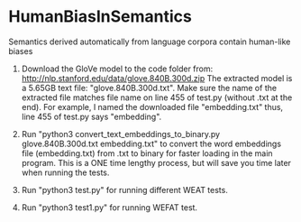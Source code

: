 # HumanBiasInSemantics
Semantics derived automatically from language corpora contain human-like biases

1) Download the GloVe model to the code folder from: http://nlp.stanford.edu/data/glove.840B.300d.zip
The extracted model is a 5.65GB text file: "glove.840B.300d.txt". Make sure the name of the extracted file matches file name on line 455 of test.py (without .txt at the end). For example, I named the downloaded file "embedding.txt" thus, line 455 of test.py says "embedding".

2) Run "python3 convert_text_embeddings_to_binary.py glove.840B.300d.txt embedding.txt" to convert the word embeddings file (embedding.txt) from .txt
to binary for faster loading in the main program. This is a ONE time lengthy process, but will save you time later when running the tests.

3) Run "python3 test.py" for running different WEAT tests.

4) Run "python3 test1.py" for running WEFAT test.

